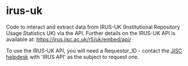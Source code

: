 # irus-uk
Code to interact and extract data from IRUS-UK (Institutional Repository Usage Statistics UK) via the API. Further details on the IRUS-UK API is available at: https://irus.jisc.ac.uk/r5/uk/embed/api/

To use the IRUS-UK API, you will need a Requestor_ID - contact the [JISC helpdesk](mailto:help@jisc.ac.uk) with 'IRUS API' as the subject to request one.

